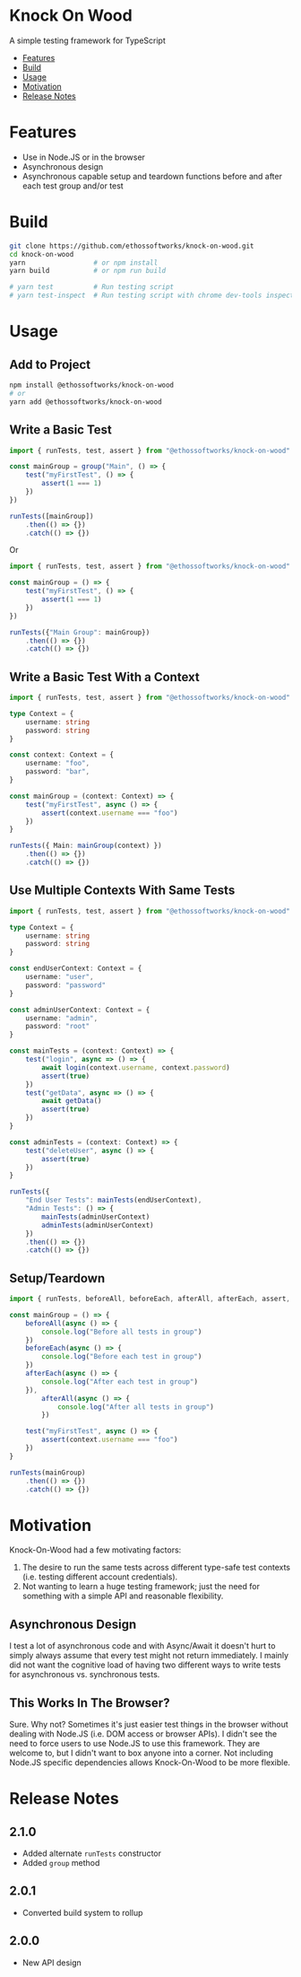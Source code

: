 # Knock On Wood

A simple testing framework for TypeScript

-   [Features](#features)
-   [Build](#build)
-   [Usage](#usage)
-   [Motivation](#motivation)
-   [Release Notes](#release-notes)

# Features

-   Use in Node.JS or in the browser
-   Asynchronous design
-   Asynchronous capable setup and teardown functions before and after each test group and/or test

# Build

```bash
git clone https://github.com/ethossoftworks/knock-on-wood.git
cd knock-on-wood
yarn                 # or npm install
yarn build           # or npm run build

# yarn test          # Run testing script
# yarn test-inspect  # Run testing script with chrome dev-tools inspector
```

# Usage

## Add to Project

```bash
npm install @ethossoftworks/knock-on-wood
# or
yarn add @ethossoftworks/knock-on-wood
```

## Write a Basic Test

```typescript
import { runTests, test, assert } from "@ethossoftworks/knock-on-wood"

const mainGroup = group("Main", () => {
    test("myFirstTest", () => {
        assert(1 === 1)
    })
})

runTests([mainGroup])
    .then(() => {})
    .catch(() => {})
```

Or

```typescript
import { runTests, test, assert } from "@ethossoftworks/knock-on-wood"

const mainGroup = () => {
    test("myFirstTest", () => {
        assert(1 === 1)
    })
})

runTests({"Main Group": mainGroup})
    .then(() => {})
    .catch(() => {})
```

## Write a Basic Test With a Context

```typescript
import { runTests, test, assert } from "@ethossoftworks/knock-on-wood"

type Context = {
    username: string
    password: string
}

const context: Context = {
    username: "foo",
    password: "bar",
}

const mainGroup = (context: Context) => {
    test("myFirstTest", async () => {
        assert(context.username === "foo")
    })
}

runTests({ Main: mainGroup(context) })
    .then(() => {})
    .catch(() => {})
```

## Use Multiple Contexts With Same Tests

```typescript
import { runTests, test, assert } from "@ethossoftworks/knock-on-wood"

type Context = {
    username: string
    password: string
}

const endUserContext: Context = {
    username: "user",
    password: "password"
}

const adminUserContext: Context = {
    username: "admin",
    password: "root"
}

const mainTests = (context: Context) => {
    test("login", async => () => {
        await login(context.username, context.password)
        assert(true)
    })
    test("getData", async => () => {
        await getData()
        assert(true)
    })
}

const adminTests = (context: Context) => {
    test("deleteUser", async () => {
        assert(true)
    })
}

runTests({
    "End User Tests": mainTests(endUserContext),
    "Admin Tests": () => {
        mainTests(adminUserContext)
        adminTests(adminUserContext)
    })
    .then(() => {})
    .catch(() => {})
```

## Setup/Teardown

```typescript
import { runTests, beforeAll, beforeEach, afterAll, afterEach, assert, test } from "@ethossoftworks/knock-on-wood"

const mainGroup = () => {
    beforeAll(async () => {
        console.log("Before all tests in group")
    })
    beforeEach(async () => {
        console.log("Before each test in group")
    })
    afterEach(async () => {
        console.log("After each test in group")
    }),
        afterAll(async () => {
            console.log("After all tests in group")
        })

    test("myFirstTest", async () => {
        assert(context.username === "foo")
    })
}

runTests(mainGroup)
    .then(() => {})
    .catch(() => {})
```

# Motivation

Knock-On-Wood had a few motivating factors:

1. The desire to run the same tests across different type-safe test contexts (i.e. testing different account credentials).
2. Not wanting to learn a huge testing framework; just the need for something with a simple API and reasonable flexibility.

## Asynchronous Design

I test a lot of asynchronous code and with Async/Await it doesn't hurt to simply always assume that every test might not return immediately. I mainly did not want the cognitive load of having two different ways to write tests for asynchronous vs. synchronous tests.

## This Works In The Browser?

Sure. Why not? Sometimes it's just easier test things in the browser without dealing with Node.JS (i.e. DOM access or browser APIs). I didn't see the need to force users to use Node.JS to use this framework. They are welcome to, but I didn't want to box anyone into a corner. Not including Node.JS specific dependencies allows Knock-On-Wood to be more flexible.

# Release Notes

## 2.1.0

-   Added alternate `runTests` constructor
-   Added `group` method

## 2.0.1

-   Converted build system to rollup

## 2.0.0

-   New API design
